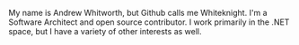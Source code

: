 My name is Andrew Whitworth, but Github calls me Whiteknight. I'm a Software Architect and open source contributor. I work primarily in the .NET space, but I have a variety of other interests as well.
